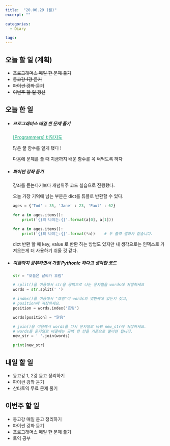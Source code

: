 ```yaml
---
title:  "20.06.29 (월)"
excerpt: ""

categories:
  - Diary

tags:
---
```


## 오늘 할 일 (계획)

- ~~프로그래머스 매일 한 문제 풀기~~
- ~~동고강 1강 듣기~~
- ~~파이썬 강좌 듣기~~
- ~~이번주 할 일 갱신~~

## 오늘 한 일

- ##### 프로그래머스 매일 한 문제 풀기

  <a href="https://nam-ki-bok.github.io/quiz/Quiz_SecretMap/" style="color:#0FA678">[Programmers] 비밀지도</a>

  많은 꿀 함수를 알게 됐다 !
  
  다음에 문제를 풀 때 지금까지 배운 함수를 꼭 써먹도록 하자
  
- ##### 파이썬 강좌 듣기

  강좌를 듣는다기보다 개념위주 코드 실습으로 진행했다.

  오늘 가장 기억에 남는 부분은 dict를 튜플로 반환할 수 있다.

  ```python
  ages = {'Tod' : 35, 'Jane' : 23, 'Paul' : 62}
  
  for a in ages.items():
      print('{}의 나이는:{}'.format(a[0], a[1]))
  
  for a in ages.items():
      print('{}의 나이는:{}'.format(*a))    # 두 출력 결과가 같습니다.
  ```

  dict 반환 할 때 key, value 로 반환 하는 방법도 있지만 내 생각으로는 인덱스로 가져오는게 더 사용하기 쉬울 것 같다.

- ##### 지금까지 공부하면서 가장 Pythonic 하다고 생각한 코드

  ```python
  str = "오늘은 날씨가 흐림"
  
  # split()을 이용해서 str을 공백으로 나눈 문자열을 words에 저장하세요
  words = str.split(' ')
  
  # index()를 이용해서 "흐림"이 words의 몇번째에 있는지 찾고, 
  # position에 저장하세요.
  position = words.index('흐림')
  
  words[position] = "맑음"
  
  # join()을 이용해서 words를 다시 문자열로 바꿔 new_str에 저장하세요. 
  # words를 문자열로 바꿀때는 공백 한 칸을 기준으로 붙이면 됩니다.
  new_str = ' '.join(words)
  
  print(new_str)
  ```

## 내일 할 일

- 동고강 1, 2강 듣고 정리하기
- 파이썬 강좌 듣기
- 산타토익 무료 문제 풀기

## 이번주 할 일

- 동고강 매일 듣고 정리하기
- 파이썬 강좌 듣기
- 프로그래머스 매일 한 문제 풀기
- 토익 공부
